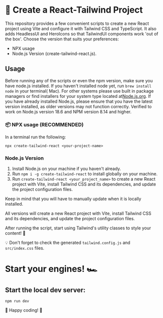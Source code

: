 # 🚀 Create a React-Tailwind Project

This repository provides a few convenient scripts to create a new React project using Vite and configure it with Tailwind CSS and TypeScript. It also adds HeadlessUI and HeroIcons so that TailwindUI components work 'out of the box'. Choose the version that suits your
preferences:

- NPX usage
- Node.js Version (create-tailwind-react.js).

## Usage

Before running any of the scripts or even the npm version, make sure you have node.js installed. If you haven't installed node yet, run `brew install node` in your terminal( Mac). For other systems please use built in package managers or find installers for your system type located at[Node.js.org](https://nodejs.org/). If you have already installed Node.js, please ensure that you have the latest version installed, as older versions may not function correctly. Verified to work on Node.js version 18.6 and NPM version 8.14 and higher.

### 📦 NPX usage (RECOMMENDED)

In a terminal run the following:

```
npx create-tailwind-react <your-project-name>
```

### Node.js Version

1. Install Node.js on your machine if you haven't already.
2. Run `npm i -g create-tailwind-react` to install globally on your machine.
3. Run `create-tailwind-react <your_project_name>` to create a new React project with Vite, install Tailwind CSS and its dependencies, and update the project configuration files.

Keep in mind that you will have to manually update when it is locally installed.

All versions will create a new React project with Vite, install Tailwind CSS and its dependencies, and update the project configuration files.

After running the script, start using Tailwind's utility classes to style your content! 🎨

💡 Don't forget to check the generated `tailwind.config.js` and `src/index.css` files.

# Start your engines! 🏎️

## Start the local dev server:

```
npm run dev
```

🎉 Happy coding! 🥳
